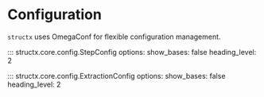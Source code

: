 # Configuration

`structx` uses OmegaConf for flexible configuration management.

::: structx.core.config.StepConfig
    options:
      show_bases: false
      heading_level: 2


::: structx.core.config.ExtractionConfig
    options:
      show_bases: false
      heading_level: 2